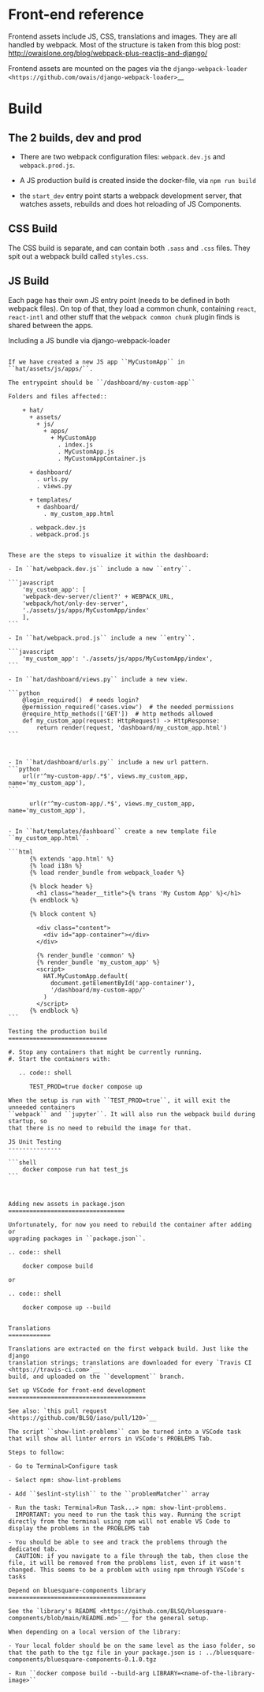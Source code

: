 # Front-end reference

Frontend assets include JS, CSS, translations and images. They are all handled
by webpack. Most of the structure is taken from this blog post:
http://owaislone.org/blog/webpack-plus-reactjs-and-django/

Frontend assets are mounted on the pages via the
`django-webpack-loader <https://github.com/owais/django-webpack-loader>`__


Build
=====

The 2 builds, dev and prod
--------------------------

* There are two webpack configuration files: ``webpack.dev.js`` and ``webpack.prod.js``.

* A JS production build is created inside the docker-file, via ``npm run build``

* the ``start_dev`` entry point starts a webpack development server, that watches
  assets, rebuilds and does hot reloading of JS Components.


CSS Build
---------

The CSS build is separate, and can contain both ``.sass`` and ``.css`` files.
They spit out a webpack build called ``styles.css``.


JS Build
--------

Each page has their own JS entry point (needs to be defined in both webpack files).
On top of that, they load a common chunk, containing ``react``, ``react-intl`` and other
stuff that the ``webpack common chunk`` plugin finds is shared between the apps.


Including a JS bundle via django-webpack-loader
~~~~~~~~~~~~~~~~~~~~~~~~~~~~~~~~~~~~~~~~~~~~~~~

If we have created a new JS app ``MyCustomApp`` in ``hat/assets/js/apps/``.

The entrypoint should be ``/dashboard/my-custom-app``

Folders and files affected::

    + hat/
      + assets/
        + js/
          + apps/
            + MyCustomApp
              . index.js
              . MyCustomApp.js
              . MyCustomAppContainer.js

      + dashboard/
        . urls.py
        . views.py

      + templates/
        + dashboard/
          . my_custom_app.html

      . webpack.dev.js
      . webpack.prod.js


These are the steps to visualize it within the dashboard:

- In ``hat/webpack.dev.js`` include a new ``entry``.

```javascript
    'my_custom_app': [
    'webpack-dev-server/client?' + WEBPACK_URL,
    'webpack/hot/only-dev-server',
    './assets/js/apps/MyCustomApp/index'
    ],
```

- In ``hat/webpack.prod.js`` include a new ``entry``.

```javascript
    'my_custom_app': './assets/js/apps/MyCustomApp/index',
```

- In ``hat/dashboard/views.py`` include a new view.

```python
    @login_required()  # needs login?
    @permission_required('cases.view')  # the needed permissions
    @require_http_methods(['GET'])  # http methods allowed
    def my_custom_app(request: HttpRequest) -> HttpResponse:
        return render(request, 'dashboard/my_custom_app.html')
```



- In ``hat/dashboard/urls.py`` include a new url pattern.
```python
    url(r'^my-custom-app/.*$', views.my_custom_app, name='my_custom_app'),
```

      url(r'^my-custom-app/.*$', views.my_custom_app, name='my_custom_app'),


- In ``hat/templates/dashboard`` create a new template file ``my_custom_app.html``.

```html
      {% extends 'app.html' %}
      {% load i18n %}
      {% load render_bundle from webpack_loader %}

      {% block header %}
        <h1 class="header__title">{% trans 'My Custom App' %}</h1>
      {% endblock %}

      {% block content %}

        <div class="content">
          <div id="app-container"></div>
        </div>

        {% render_bundle 'common' %}
        {% render_bundle 'my_custom_app' %}
        <script>
          HAT.MyCustomApp.default(
            document.getElementById('app-container'),
            '/dashboard/my-custom-app/'
          )
        </script>
      {% endblock %}
```

Testing the production build
============================

#. Stop any containers that might be currently running.
#. Start the containers with:

   .. code:: shell

      TEST_PROD=true docker compose up

When the setup is run with ``TEST_PROD=true``, it will exit the unneeded containers
``webpack`` and ``jupyter``. It will also run the webpack build during startup, so
that there is no need to rebuild the image for that.

JS Unit Testing
---------------

```shell
    docker compose run hat test_js
```



Adding new assets in package.json
=================================

Unfortunately, for now you need to rebuild the container after adding or
upgrading packages in ``package.json``.

.. code:: shell

    docker compose build

or

.. code:: shell

    docker compose up --build


Translations
============

Translations are extracted on the first webpack build. Just like the django
translation strings; translations are downloaded for every `Travis CI <https://travis-ci.com>`__
build, and uploaded on the ``development`` branch.

Set up VSCode for front-end development
=======================================

See also: `this pull request <https://github.com/BLSQ/iaso/pull/120>`__

The script ``show-lint-problems`` can be turned into a VSCode task that will show all linter errors in VSCode's PROBLEMS Tab.

Steps to follow:

- Go to Terminal>Configure task

- Select npm: show-lint-problems

- Add ``$eslint-stylish`` to the ``problemMatcher`` array

- Run the task: Terminal>Run Task...> npm: show-lint-problems. 
  IMPORTANT: you need to run the task this way. Running the script directly from the terminal using npm will not enable VS Code to display the problems in the PROBLEMS tab

- You should be able to see and track the problems through the dedicated tab. 
  CAUTION: if you navigate to a file through the tab, then close the file, it will be removed from the problems list, even if it wasn't changed. This seems to be a problem with using npm through VSCode's tasks

Depend on bluesquare-components library
=======================================

See the `library's README <https://github.com/BLSQ/bluesquare-components/blob/main/README.md>`__ for the general setup.

When depending on a local version of the library:

- Your local folder should be on the same level as the iaso folder, so that the path to the tgz file in your package.json is : ../bluesquare-components/bluesquare-components-0.1.0.tgz

- Run ``docker compose build --build-arg LIBRARY=<name-of-the-library-image>``